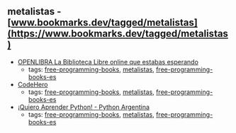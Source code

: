 metalistas - [www.bookmarks.dev/tagged/metalistas](https://www.bookmarks.dev/tagged/metalistas) 
---
* [OPENLIBRA La Biblioteca Libre online que estabas esperando](http://www.etnassoft.com/biblioteca/)
    * tags: [free-programming-books](../tags/free-programming-books.md), [metalistas](../tags/metalistas.md), [free-programming-books-es](../tags/free-programming-books-es.md)
* [CodeHero](http://codehero.co)
    * tags: [free-programming-books](../tags/free-programming-books.md), [metalistas](../tags/metalistas.md), [free-programming-books-es](../tags/free-programming-books-es.md)
* [¡Quiero Aprender Python! - Python Argentina](http://python.org.ar/wiki/AprendiendoPython)
    * tags: [free-programming-books](../tags/free-programming-books.md), [metalistas](../tags/metalistas.md), [free-programming-books-es](../tags/free-programming-books-es.md)
